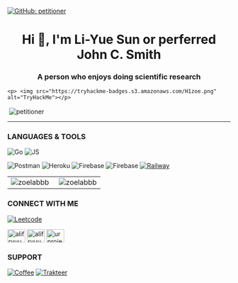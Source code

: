 [![GitHub: petitioner](https://img.shields.io/github/followers/petitioner?label=follow&style=social)](https://github.com/petitioner)&nbsp;
<h1 align="center">Hi 👋, I'm Li-Yue Sun or perferred John C. Smith</h1>
<h3 align="center">A person who enjoys doing scientific research</h3>

    <p> <img src="https://tryhackme-badges.s3.amazonaws.com/H1zoe.png" alt="TryHackMe"></p>
<p>&nbsp;<img align="center" src="https://github-readme-stats.vercel.app/api?username=petitioner&show_icons=true&locale=en&theme=aura&hide_border=true" alt="petitioner" /></p>

<hr>




### LANGUAGES & TOOLS

![Go](https://img.shields.io/badge/-Go-07405E?style=for-the-badge&logo=go)
![JS](https://img.shields.io/badge/Javascript-0B0D0E?style=for-the-badge&logo=javascript)

![Postman](https://img.shields.io/badge/Postman-0B0D0E?style=for-the-badge&logo=postman) ![Heroku](https://img.shields.io/badge/Heroku-0B0D0E?style=for-the-badge&logo=heroku) ![Firebase](https://img.shields.io/badge/Firebase-0B0D0E?style=for-the-badge&logo=firebase) ![Firebase](https://img.shields.io/badge/Planetscale-0B0D0E?style=for-the-badge&logo=planetscale) [![Railway](https://img.shields.io/badge/Railway-0B0D0E?style=for-the-badge&logo=railway)](https://railway.app/?referralCode=CANLESS)

<table>
  <tr>
    <td align="left">
   <a href="#zoelabbb-title">
      <img src="https://github-readme-stats.vercel.app/api/top-langs/?username=zoelabbb&layout=compact&bg_color=20232a&hide_border=true&title_color=61dafb&text_color=ffffff&langs_count=9" alt="zoelabbb" align="left"/>
    </a>
    </td>
    <td align="right">
    <a href="#zoelabbb-title">
      <img src="https://github-readme-streak-stats.herokuapp.com/?user=zoelabbb&theme=react&border=61dafb&hide_border=true" alt="zoelabbb" align="right"/>
    </a>
    </td>
  </tr>
</table>

<h3 align="left">CONNECT WITH ME</h3>

[![Leetcode](https://img.shields.io/badge/Leet%20Code-0B0D0E?style=for-the-badge&logo=leetcode)](https://leetcode.com/zoelabbb/)

<p align="left">
<a href="https://linkedin.com/in/alifryuu" target="blank"><img align="center" src="https://raw.githubusercontent.com/rahuldkjain/github-profile-readme-generator/master/src/images/icons/Social/linked-in-alt.svg" alt="alifryuu" height="30" width="40" /></a>
<a href="https://instagram.com/alifryuu" target="blank"><img align="center" src="https://raw.githubusercontent.com/rahuldkjain/github-profile-readme-generator/master/src/images/icons/Social/instagram.svg" alt="alifryuu" height="30" width="40" /></a>
<a href="https://www.youtube.com/channel/UCnIAVbJbFLyTtXoLiSYdHKg" target="blank"><img align="center" src="https://raw.githubusercontent.com/rahuldkjain/github-profile-readme-generator/master/src/images/icons/Social/youtube.svg" alt="urproject" height="30" width="40" /></a>
</p>

<h3 align="left">SUPPORT</h3>

[![Coffee](https://img.shields.io/badge/Buy%20me%20a%20coffee-0B0D0E?style=for-the-badge&logo=buymeacoffee)](https://www.buymeacoffee.com/ikoo)
[![Trakteer](https://img.shields.io/badge/Trakteer-red?style=for-the-badge&logo=MasterCard)](https://www.teer.id/ikoo)

<!--會一點法語 主要原因Alize在其復出後變成了白人大嬸 but still like her song
另一個原因是小時候的青梅竹馬劉璐本科學得法語 who was always competing to each other and being the role model 頭each other and who finally become to my important life-along female friend

**zoelabbb/zoelabbb** is a ✨ _special_ ✨ repository because its `README.md` (this file) appears on your GitHub profile.

Here are some ideas to get you started:

- 🔭 I’m currently working on ...
- 🌱 I’m currently learning ...
- 👯 I’m looking to collaborate on ...
- 🤔 I’m looking for help with ...
- 💬 Ask me about ...
- 📫 How to reach me: ...
- 😄 Pronouns: ...
- ⚡ Fun fact: ...
-->


